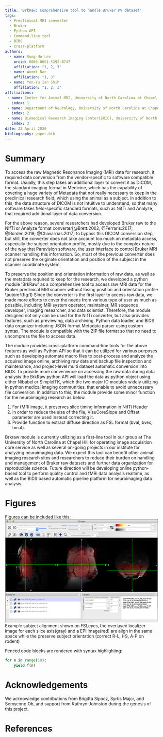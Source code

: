 ```yaml
---
title: 'BrkRaw: Comprehensive tool to handle Bruker PV dataset'
tags:
  - Preclinical MRI converter
  - Bruker
  - Python API
  - Command-line tool
  - BIDS
  - cross-platform
authors:
  - name: Sung-Ho Lee
    orcid: 0000-0001-5292-0747
    affiliation: "1, 2, 3"
  - name: Woomi Ban
    affiliation: "1, 3"
  - name: Yen-Yu Ian Shih
    affiliation: "1, 2, 3"
affiliations:
 - name: Center for Animal MRI, University of North Carolina at Chapel Hill
   index: 1
 - name: Department of Neurology, University of North Carolina at Chapel Hill
   index: 2
 - name: Biomedical Research Imaging Center(BRIC), University of North Carolina at Chapel Hill 
   index: 3
date: 22 April 2020
bibliography: paper.bib
---
```


# Summary
To access the raw Magnetic Resonance Imaging (MRI) data for research, 
it required data conversion from the vendor-specific to software compatible format.
Usually, this step takes an additional layer to convert it as DICOM, 
the standard imaging format in Medicine, which has the capability of covering 
a huge variety of Metadata that not really necessary to keep in the preclinical research field, 
which using the animal as a subject. In addition to this, the data structure 
of DICOM is not intuitive to understand, so that many software takes field-specific standard formats, 
such as NifTi and Analyze, that required additional layer of data conversion.

For the above reason, several researchers had developed Bruker raw to the NifTi or 
Analyze format converter[@Brett:2002; @Ferraris:2017; @Rorden:2018; @Chavarrias:2017]
to bypass this DICOM conversion step, but still, the converter does not take account too much on metadata access, 
especially the subject orientation profile, mostly due to the complex nature of the way that Paravision software, 
the user interface to control Bruker MRI scanner handling this information. 
So, most of the previous converter does not preserve the originate orientation and 
position of the subject in the scanner coordinate system.

To preserve the position and orientation information of raw data, as well as the metadata 
required to keep for the research, we developed a python module 'BrkRaw' as a comprehensive tool 
to access raw MRI data for the Bruker preclinical MRI scanner without losing position and orientation profile \autoref{fig:1}
Since the converter is the first layer to access raw data, we made more efforts 
to cover the needs from various type of user as much as possible, 
including MRI system operator, maintainer, MR sequence developer, imaging researcher, and data scientist.
Therefore, the module designed not only can be used for the NifTi converter, 
but also provides features, such as previewing, data archiving, Python data loader, 
and BIDS data organizer including JSON format Metadata parser using custom syntax.
The module is compatible with the ZIP file format so that no need to uncompress the file to access data.

The module provides cross-platform command-line tools for the above features as well as Python API 
so that it can be utilized for various purposes such as developing automate macro files to post-process 
and analyze the acquired image online, archiving raw data and backup file inspection and maintenance, 
and project-level multi dataset automatic conversion into BIDS. 
To provide more convenience on accessing the raw data during data analysis the BrkRaw python API will load 
the data as python object using either Nibabel or SimpleITK, which the two major IO modules widely utilizing 
in python medical imaging communities, that enable to avoid unnecessary file conversion.
In addition to this, the module provide some minor function for the neuroimaging research as below.
1. For fMRI image, it preserves slice timing information in NifTi Header
2. In order to reduce the size of the file, VisuCoreSlope and Offset parameter are used instead correcting it.
3. Provide function to extract diffuse direction as FSL format (bval, bvec, bmat).

Brkraw module is currently utilizing as a first-line tool in our group at The University of North Carolina at 
Chapel Hill for operating image acquisition core service as well as several on-going projects in our institute 
for analyzing neuroimaging data. We expect this tool can benefit other animal imaging research sites and researchers 
to reduce their burden on handling and management of Bruker raw datasets and further data organization 
for reproducible science. Future direction will be developing online python-based tool to perform quality control
and fMRI data analysis realtime, as well as the BIDS based automatic pipeline platform for neuroimaging data analysis.

# Figures

Figures can be included like this:
![Figure 1. Example of converted image alignment on Fsleye.\label{fig:1}](imgs/brkraw_alignment.png)
Example subject alignment shown on FSLeyes, the overlayed localizer image for each slice axis(gray) and a EPI image(red) are align in the same space while the preserve subject orientation (correct R-L, I-S, A-P on rodent)

Fenced code blocks are rendered with syntax highlighting:
```python
for n in range(10):
    yield f(n)
```	

# Acknowledgements

We acknowledge contributions from Brigitta Sipocz, Syrtis Major, and Semyeong
Oh, and support from Kathryn Johnston during the genesis of this project.

# References